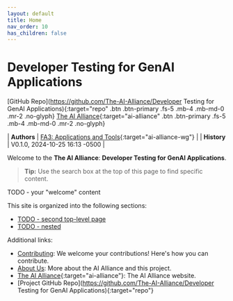 ```yaml
---
layout: default
title: Home
nav_order: 10
has_children: false
---
```


# Developer Testing for GenAI Applications

[GitHub Repo](https://github.com/The-AI-Alliance/Developer Testing for GenAI Applications){:target="repo" .btn .btn-primary .fs-5 .mb-4 .mb-md-0 .mr-2 .no-glyph}
[The AI Alliance](https://thealliance.ai){:target="ai-alliance" .btn .btn-primary .fs-5 .mb-4 .mb-md-0 .mr-2 .no-glyph} 

| **Authors** | [FA3: Applications and Tools](https://thealliance.ai/focus-areas/applications-and-tools){:target="ai-alliance-wg"} |
| **History** | V0.1.0, 2024-10-25 16:13 -0500 |

Welcome to the **The AI Alliance**: **Developer Testing for GenAI Applications**.

> **Tip:** Use the search box at the top of this page to find specific content.

TODO - your "welcome" content


This site is organized into the following sections:

* [TODO - second top-level page]({{site.baseurl}}/second_page)
* [TODO - nested]({{site.baseurl}}/nested/nested)

Additional links:

* [Contributing]({{site.baseurl}}/contributing): We welcome your contributions! Here's how you can contribute.
* [About Us]({{site.baseurl}}/about): More about the AI Alliance and this project.
* [The AI Alliance](https://thealliance.ai){:target="ai-alliance"}: The AI Alliance website.
* [Project GitHub Repo](https://github.com/The-AI-Alliance/Developer Testing for GenAI Applications){:target="repo"}

